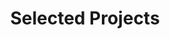 ---
layout: archive
title: "Selected Projects"
permalink: /projects/
author_profile: true
redirect_from:
  - /projects
---
